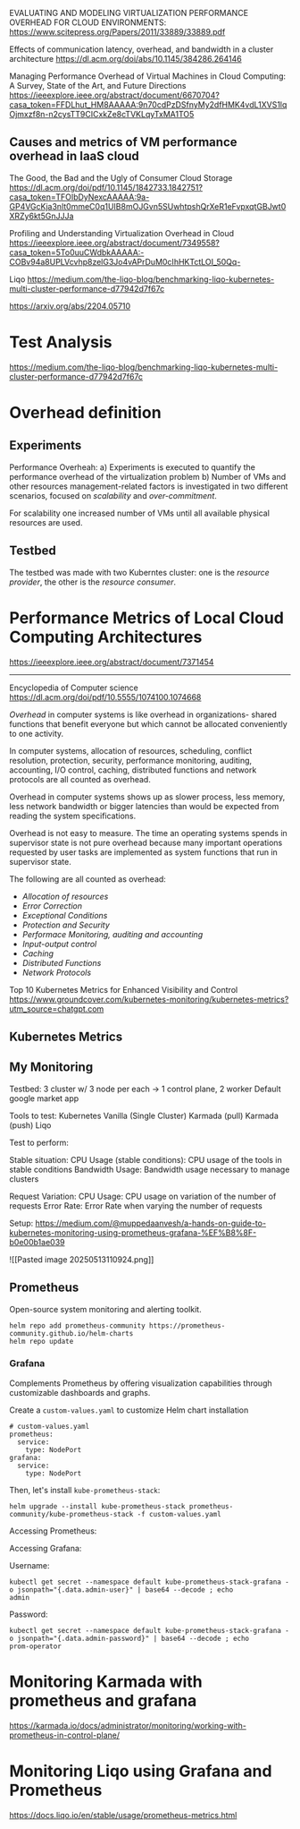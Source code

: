 EVALUATING AND MODELING VIRTUALIZATION
PERFORMANCE OVERHEAD FOR CLOUD ENVIRONMENTS:
https://www.scitepress.org/Papers/2011/33889/33889.pdf

Effects of communication latency, overhead, and bandwidth in a cluster architecture
https://dl.acm.org/doi/abs/10.1145/384286.264146

Managing Performance Overhead of Virtual Machines in Cloud Computing: A Survey, State of the Art, and Future Directions
https://ieeexplore.ieee.org/abstract/document/6670704?casa_token=FFDLhut_HM8AAAAA:9n70cdPzDSfnyMy2dfHMK4vdL1XVS1lqOjmxzf8n-n2cysTT9CICxkZe8cTVKLqyTxMA1TO5

## Causes and metrics of VM performance overhead in IaaS cloud



The Good, the Bad and the Ugly of Consumer Cloud Storage
https://dl.acm.org/doi/pdf/10.1145/1842733.1842751?casa_token=TFOIbDyNexcAAAAA:9a-GP4VGcKja3nlt0mmeC0q1UIB8mOJGvn5SUwhtpshQrXeR1eFvpxqtGBJwt0XRZy6kt5GnJJJa

Profiling and Understanding Virtualization Overhead in Cloud
https://ieeexplore.ieee.org/abstract/document/7349558?casa_token=5To0uuCWdbkAAAAA:-COBv94a8UPLVcvhp8zelG3Jo4vAPrDuM0cIhHKTctLOI_50Qq-


Liqo
https://medium.com/the-liqo-blog/benchmarking-liqo-kubernetes-multi-cluster-performance-d77942d7f67c

https://arxiv.org/abs/2204.05710

# Test Analysis
https://medium.com/the-liqo-blog/benchmarking-liqo-kubernetes-multi-cluster-performance-d77942d7f67c


# Overhead definition


## Experiments
Performance Overheah:
a) Experiments is executed to quantify the performance overhead of the virtualization problem
b) Number of VMs and other resources management-related factors is investigated in two different scenarios, focused on *scalability* and *over-commitment*.

For scalability one increased number of VMs until all available physical resources are used. 

## Testbed
The testbed was made with two Kuberntes cluster: one is the *resource provider*, the other is the *resource consumer*.


# Performance Metrics of Local Cloud Computing Architectures
https://ieeexplore.ieee.org/abstract/document/7371454

****

Encyclopedia of Computer science
https://dl.acm.org/doi/pdf/10.5555/1074100.1074668

*Overhead* in computer systems is like overhead in organizations- shared functions that benefit everyone but which cannot be allocated conveniently to one activity. 

In computer systems, allocation of resources, scheduling, conflict resolution, protection, security, performance monitoring, auditing, accounting, I/O control, caching, distributed functions and network protocols are all counted as overhead.

Overhead in computer systems shows up as slower process, less memory, less network bandwidth or bigger latencies than would be expected from reading the system specifications.

Overhead is not easy to measure. The time an operating systems spends in supervisor state is not pure overhead because many important operations requested by user tasks are implemented as system functions that run in supervisor state.

The following are all counted as overhead:
- *Allocation of resources*
- *Error Correction*
- *Exceptional Conditions*
- *Protection and Security*
- *Performace Monitoring, auditing and accounting*
- *Input-output control*
- *Caching*
- *Distributed Functions*
- *Network Protocols*



Top 10 Kubernetes Metrics for Enhanced Visibility and Control
https://www.groundcover.com/kubernetes-monitoring/kubernetes-metrics?utm_source=chatgpt.com

## Kubernetes Metrics



## My Monitoring

Testbed:
3 cluster w/ 3 node per each -> 1 control plane, 2 worker
Default google market app

Tools to test:
Kubernetes Vanilla (Single Cluster)
Karmada (pull)
Karmada (push)
Liqo

Test to perform:

Stable situation:
CPU Usage (stable conditions): CPU usage of the tools in stable conditions
Bandwidth Usage: Bandwidth usage necessary to manage clusters

Request Variation:
CPU Usage: CPU usage on variation of the number of requests
Error Rate: Error Rate when varying the number of requests

Setup:
https://medium.com/@muppedaanvesh/a-hands-on-guide-to-kubernetes-monitoring-using-prometheus-grafana-%EF%B8%8F-b0e00b1ae039

![[Pasted image 20250513110924.png]]

## Prometheus
Open-source system monitoring and alerting toolkit.

```
helm repo add prometheus-community https://prometheus-community.github.io/helm-charts
helm repo update
```

### Grafana
Complements Prometheus by offering visualization capabilities through customizable dashboards and graphs.

Create a `custom-values.yaml` to customize Helm chart installation
```
# custom-values.yaml
prometheus:
  service:
    type: NodePort
grafana:
  service:
    type: NodePort
```
Then, let's install `kube-prometheus-stack`:
```
helm upgrade --install kube-prometheus-stack prometheus-community/kube-prometheus-stack -f custom-values.yaml
```


Accessing Prometheus:

Accessing Grafana:

Username:
```
kubectl get secret --namespace default kube-prometheus-stack-grafana -o jsonpath="{.data.admin-user}" | base64 --decode ; echo  
admin
```
Password:
```
kubectl get secret --namespace default kube-prometheus-stack-grafana -o jsonpath="{.data.admin-password}" | base64 --decode ; echo  
prom-operator
```

# Monitoring Karmada with prometheus and grafana 
https://karmada.io/docs/administrator/monitoring/working-with-prometheus-in-control-plane/




# Monitoring Liqo using Grafana and Prometheus
https://docs.liqo.io/en/stable/usage/prometheus-metrics.html
